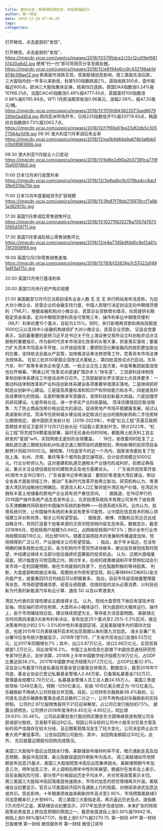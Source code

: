 ```yaml
---
title: 盘前必读｜美联储如期加息，纳指跌幅超2%
author: 第一财经
date: 2018-12-20 07:46:20
tags: 
categories: 
---
```

打开微信，点击底部的“发现”，
<!-- more -->
打开微信，点击底部的“发现”，
https://imgcdn.yicai.com/uppics/images/2018/11/5795dce2c13c12cd19ef68151420a6d2.jpg
使用“扫一扫”即可将网页分享至朋友圈。
https://imgcdn.yicai.com/uppics/images/2018/12/e8194e6cc9c432198ab1d974b3f8ae12.jpg
欧美股市涨跌互现，受美联储加息影响，周三美股先涨后跌，三大股指均创一年多以来新低，标普500指数跌逾2%，道指收跌300点，盘中振幅近900点。欧洲三大股指集体反弹，结束四日连跌。德国DAX指数涨0.24%报10766.21点，法国CAC40指数涨0.49%报4777.45点，英国富时100指数涨0.96%报6765.94点。WTI 1月原油期货收涨0.96美元，涨幅2.08%，报47.20美元/桶。
https://imgcdn.yicai.com/uppics/images/2018/11/1115fd943822077aad8679290e0a4854.jpg
周四亚洲市场开市，日经225指数低开1%报20779.93点，韩国综合指数跌0.73%报2063.7点。
https://imgcdn.yicai.com/uppics/images/2018/12/f7f66e01be23df2db5c30577564a7d16.jpg
08:30 澳大利亚11月季调后失业率
https://imgcdn.yicai.com/uppics/images/2018/12/ea1b9d64a9a674b1a8bb0c0b0898366b.jpg
08:30 澳大利亚11月就业人口变动
https://imgcdn.yicai.com/uppics/images/2018/11/9d8e2d90a2b37391ca779f15a10018b0.jpg
11:00 日本12月央行政策利率
https://imgcdn.yicai.com/uppics/images/2018/12/3e6adbc9c079ba4cc8acf39e5319a75b.jpg
11:00 日本12月年度基础货币扩容规模
https://imgcdn.yicai.com/uppics/images/2018/11/3fe87f78bb215979ccf7a8b1a382813c.jpg
17:30 英国11月季调后零售销售环比
https://imgcdn.yicai.com/uppics/images/2018/11/10271f820278a7057d79730f65d39711.jpg
17:30 英国11月季调后核心零售销售环比
https://imgcdn.yicai.com/uppics/images/2018/12/e4a77d5b9fdd0c8ef2a61c78f2909f69.jpg
19:00 英国12月CBI零售销售差值
https://imgcdn.yicai.com/uppics/images/2018/11/781b132626e7c57022d1491e8f3a175c.jpg
20:00 英国12月央行基准利率
20:00 英国12月央行资产购买规模
21:30 美国截至12月15日当周初请失业金人数
无
无
无
央行网站发布消息称，为加大对小微企业、民营企业的金融支持力度，中国人民银行决定创设定向中期借贷便利（TMLF），根据金融机构对小微企业、民营企业贷款增长情况，向其提供长期稳定资金来源。定向中期借贷便利资金可使用三年，操作利率比中期借贷便利（MLF）利率优惠15个基点，目前为3.15%。同时，央行新增再贷款和再贴现额度1000亿元以支持中小金融机构继续扩大对小微企业、民营企业贷款。
证监会党委表示，当前最重要的是把习近平总书记关于在上海证券交易所设立科创板并试点注册制的重要指示，作为新时代资本市场深化改革的头等大事，抓紧落实落地；要着力扩大资本市场高水平开放，以开放促改革；要把防范化解金融风险放到更加突出的位置，坚持依法全面从严监管，加快推进证券法修改等工作，完善资本市场法律法规体系。
在前三批共50家国企混改试点基础上，第四批混改试点已启动。东风汽车、中广核等多家央企有望入围，一些企业正在上报方案，中盐等集团层面混改也拉开帷幕。“两类公司”改革试点提速扩围亦步入“快车道”。
工信部科技体制改革和创新体系建设工作座谈会昨日召开。工信部副部长罗文提出七点具体要求：一推动科技体制改革和产业科技创新体系建设各项重要举措落实落地。二是继续抓好制造业创新中心建设。三是提高质量标准和知识产权供给能力和水平。四是提高科技成果转化的效益。五是积极推进军民融合，发挥科技创新最大效益。六是加强学风研风建设。七是布局长远，进一步夯实产业科技基础。
菏泽住建局回应取消限售：为了防止商品住房价格出现大的波动，促进房地产市场平稳健康发展，经过认真调查和评估，菏泽市住房和城乡建设局决定取消已出台的限制新购和二手住房转让期限规定。
据中国航天发射计划（2018-2023年），中国“虹云工程”天基互联网首颗技术验证卫星将于12月21日由长征-11运载火箭发射升空。预计2022年，“虹云工程”将完成156颗星座部署，届时无论身处何时何地，都能用上航天科工自主研发的“星链”wifi，实现网络无差别的全球覆盖。
：
19日，发改委同时批复了上海轨道交通三期规划和杭州轨道交通三期项目的调整规划，两地新增的投资项目金额预计将超3500亿元。据梳理，11月底至今的近一个月内，国家发改委批复了包括上海、杭州、济南、重庆等多个城市轨道交通项目，合计投资规模近5000亿元。行业分析师认为，这对基建和轨道交通相关产业链均形成利好。招商证券指出，重点关注业绩估值较优的建筑央企及地方基建龙头。
：
广东省庆祝改革开放40周年大会18日举行，广东省委书记李希强调：要抓好粵港澳大湾区建设，带动全省各方面各领域工作，推动广东新时代改革开放再立新功。研究机构认为，粵港澳大湾区的战略地位明确后，资源流入和人口汇聚将提升湾区地产价值，在湾区内拥有丰富土地储备的房地产企业具有资产重估空间。
：
据报道，在18日举行的2018国产操作系统产品生态发布会上，北京技德系统技术有限公司发布了由技德与天津麒麟共同研发的中国操作系统的新物种——技德系统X系列。业内认为，技德系统问世，让中国操作系统的未来具有更多可能性，让中国在信息技术的核心领域建立非对称优势，相关公司有望受益。
：
据报道，微博、优酷和云剪近日达成战略合作，共同打造基于拍客来源的泛资讯短视频内容生态体系。数据显示，截至2018年6月，短视频用户规模为5.94亿，占网络视频用户97.5%；预计全年行业市场规模将超118亿元，同比增106%。随着互联网技术的发展和传播速度加快，短视频得到广泛认可，产业链相关公司有望受益。
：
指出，由于年关临近，在没有明确的做多趋势出现之前，各方机构均不愿贸然进场做多，建议投资者短线暂时观望，中线建议继续关注部分低估值绩优蓝筹股的投资机会。
认为，近期大盘缩量探底，预计幅度在可控范围之内，跨过年关，后续的政策微调和开年惯例松动会引发市场一定的回暖预期，故在市场疲弱的背景下，也在酝酿积极的等待因素。
判断，大盘底部构筑接近末端，周期拐点作用有望显现，耐心等待MACD和KDJ金叉共振产生，放量重回55日均线后可以积极看多。
指出，目前市场呈现缩量整理震荡状态，市场观望情绪浓厚，经营业绩稳健、估值较低的龙头必需消费、以科技创新为代表的新能源汽车和云计算、通信 5G 以及以粤港澳大
湾区为代表的区域性建设主题值得关注。
认为，短线大盘惯性下挫后有望技术性反抽，但反抽的空间也有限，大盘将从小箱体运行，转为底部的大箱体运行。操作上，由于市场赚钱效应低，建议继续观望为主，等待各方消息面明朗。
美联储北京时间周四凌晨3点发布利率决议，宣布加息25个基点至2.25%-2.5%区间，接近决策者所估计的2.5%-3.5%的中性利率底部区域，这是美联储年内的第四次加息，也是2015年12月美联储开启本轮加息周期以来的第九次加息。
海关总署广东分署19日发布统计数据显示，2018年1至11月，广东省外贸进出口总值6.53万亿元，比2017年同期增长7%；其中，出口3.87万亿元，进口2.66万亿元，实现贸易顺差1.2万亿元，同比收窄16.2%。
中国工业和信息化部旗下中国信息通信研究院专家19日表示，初步测算，2018年上半年中国数字经济规模为16万亿元，占GDP比重达到38.2%。2017年中国数字经济规模为27.2万亿元，占GDP比重32.9%。
证监会公布截至11月底私募投资基金登记备案总体情况，数据显示，截至2018年11月底，基金业协会已登记私募基金管理人2.44万家。已备案私募基金7.52万只， 管理基金规模12.79万亿元，私募基金管理人员工总人数24.55万人。
美国三季度经常帐-1248亿美元，预期 -1250亿美元，前值-1015亿美元修正为-1012亿美元。
乐融致新不再纳入公司财报合并范围。目前，公司持有乐融致新36.4%股权，公司提名当选乐融致新董事会成员总数的二分之一，公司不再构成对乐融致新的实际控制。
公司约2.97亿股限售股将于21日迎来解禁，占公司已发行股份的7.5%。
披露业绩预告，公司预计2018年度净利4.45亿元-4.65亿元，同比增29.63%-35.46%。
公司此前筹划发行股份购买雅安东方碧峰峡旅游有限公司全部或部分股权，交易额不超过8亿元。但因公司与标的公司中小股东对交易方案及标的资产估值存在较大分歧，且近期客观情况发生了较大变化，公司决定终止此次重大资产重组事项。
公告拟回购公司股份，其中，
拟回购金额超过30亿元。此外，
先后披露近期股份回购完成情况。
 
 
美国三大股指午盘后出现跳水行情，美联储宣布维持利率不变，暗示通胀走高及加息预期，美股冲高回落，美元指数探底回升刷新年内高点。
周三美联储如市场预期宣布加息25基点，美国三大股指短暂冲高后出现集体跳水。美联储预期今年加息三次，明年加息三次，并上调明后两年中性利率展望。鲍威尔在发布会上表示，目前金融风险可控，部分资产价格超出历史平均水平，并对贸易政策表示关切。
周三美国三大股指冲高回落尾盘快速跳水，市场对加息的担忧情绪再次升温。美联储会议纪要显示，官员认可美国经济回升及通胀上行的局面，对继续渐进式加息达成共识。受此影响，十年期美债收益率刷新四年高点至2.95%，市场预期美联储3月加息概率已上升至86%。
周三美国三大股指走高，再次逼近历史高点，道指据2万点咫尺之遥，美联储会议纪要显示，2017年加息步伐或加快，未来扩张的财政政策前景是其上修加息预期的原因之一。截至收盘道指上涨0.30%报19942.16，纳指上涨0.88%报5477.01，标普上涨0.57%报2270.75.
第一财经
APP
第一财经
日报微博
第一财经
微信服务号
第一财经
微信订阅号
